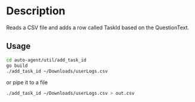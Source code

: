 # Description

Reads a CSV file and adds a row called TaskId based on the QuestionText.

## Usage

```sh
cd auto-agent/util/add_task_id
go build
./add_task_id ~/Downloads/userLogs.csv
```

or pipe it to a file

```sh
./add_task_id ~/Downloads/userLogs.csv > out.csv
```
